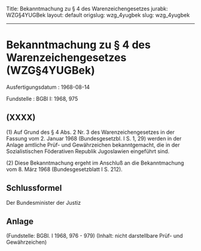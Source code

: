 Title: Bekanntmachung zu § 4 des Warenzeichengesetzes
jurabk: WZG§4YUGBek
layout: default
origslug: wzg_4yugbek
slug: wzg_4yugbek

---

# Bekanntmachung zu § 4 des Warenzeichengesetzes (WZG§4YUGBek)

Ausfertigungsdatum
:   1968-08-14

Fundstelle
:   BGBl I: 1968, 975



## (XXXX)

(1) Auf Grund des § 4 Abs. 2 Nr. 3 des Warenzeichengesetzes in der
Fassung vom 2. Januar 1968 (Bundesgesetzbl. I S. 1, 29) werden in der
Anlage amtliche Prüf- und Gewährzeichen bekanntgemacht, die in der
Sozialistischen Föderativen Republik Jugoslawien eingeführt sind.

(2) Diese Bekanntmachung ergeht im Anschluß an die Bekanntmachung vom
8\. März 1968 (Bundesgesetzblatt I S. 212).


## Schlussformel

Der Bundesminister der Justiz


## Anlage

(Fundstelle: BGBl. I 1968, 976 - 979)
(Inhalt: nicht darstellbare Prüf- und Gewährzeichen)

